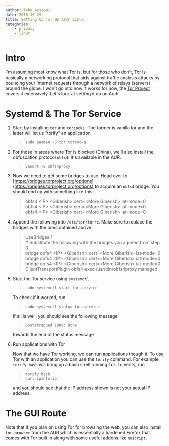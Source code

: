```yaml
---
author: Taha Azzaoui
date: 2018-10-29
title: Setting Up Tor On Arch Linux
categories:
    - privacy
    - linux
---
```


# Intro
I'm assuming most know what Tor is, but for those who don't, Tor is basically a networking protocol that aids 
against traffic analysis attacks by bouncing your Internet requests through a network of relays (servers) 
around the globe. I won't go into how it works for now, the [Tor Project](https://torproject.org/about/overview.html.en)
covers it extensively. Let's look at setting it up on Arch.

# Systemd & The Tor Service

1. Start by installing `tor` and `torsocks`. The former is vanilla tor and the
   latter will let us "torify" an application
   
   > `sudo pacman -S tor torsocks`

2. For those in areas where Tor is blocked (China), we'll also install
   the obfuscation protocol `obfs4`. It's available in the AUR.
    
    > `yaourt -S obfs4proxy`

3. Now we need to get some bridges to use. Head over to [https://bridges.torproject.org/options](https://bridges.torproject.org/options)
   to acquire an `obfs4` bridge. You should end up with something like this: 

    > obfs4 \<IP\> \<Giberish\> cert=\<More Giberish\> iat-mode=0 <br>
    > obfs4 \<IP\> \<Giberish\> cert=\<More Giberish\> iat-mode=0 <br>
    > obfs4 \<IP\> \<Giberish\> cert=\<More Giberish\> iat-mode=0 <br>

4. Append the following into `/etc/tor/torrc`. Make sure to replace
   the bridges with the ones obtained above

    > UseBridges 1 <br>
    > \# Substitute the following with the bridges you aquired from step 3 <br>
    > bridge obfs4 \<IP\> \<Giberish\> cert=\<More Giberish\> iat-mode=0 <br>
    > bridge obfs4 \<IP\> \<Giberish\> cert=\<More Giberish\> iat-mode=0 <br>
    > bridge obfs4 \<IP\> \<Giberish\> cert=\<More Giberish\> iat-mode=0 <br>
    > ClientTransportPlugin obfs4 exec /usr/bin/obfs4proxy managed <br>

5. Start the Tor service using `systemctl`

    > `sudo systemctl start tor.service` <br>
    
    To check if it worked, run 

    > `sudo systemctl status tor.service` <br>
   
    If all is well, you should see the following message

    > `Bootstrapped 100%: Done` <br>
   
    towards the end of the status message

6. Run applications with Tor
    
    Now that we have Tor working, we can run applications though it.
    To use Tor with an application you can use the ``torify`` command. For
    example, `torify bash` will bring up a bash shell running Tor. To verify, run

    > `torify bash` <br>
    > `curl ipinfo.io` <br>

    and you should see that the IP address shown is not your actual IP address.

# The GUI Route
Note that if you plan on using Tor for browsing the web, you can also install
`tor-browser` from the AUR which is essentially a hardened Firefox that comes
with Tor built in along with some useful addons like `noscript`.
